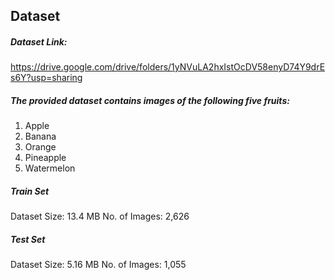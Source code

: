 ## Dataset 

##### Dataset Link:  
https://drive.google.com/drive/folders/1yNVuLA2hxIstOcDV58enyD74Y9drEs6Y?usp=sharing

##### The provided dataset contains images of the following five fruits:  
1. Apple
2. Banana
3. Orange
4. Pineapple
5. Watermelon

##### Train Set
Dataset Size: 13.4 MB 
No. of Images: 2,626

##### Test Set  
Dataset Size: 5.16 MB
No. of Images: 1,055
